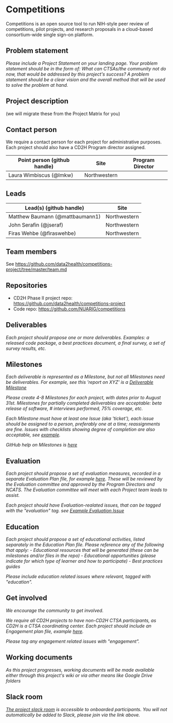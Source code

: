 # Competitions
Competitions is an open source tool to run NIH-style peer review of competitions, pilot projects, and research proposals in a cloud-based consortium-wide single sign-on platform.

## Problem statement
*Please include a Project Statement on your landing page. Your problem statement should be in the form of: What can CTSAs/the community not do now, that would be addressed by this project's success? A problem statement should be a clear vision and the overall method that will be used to solve the problem at hand.*

## Project description
(we will migrate these from the Project Matrix for you)


## Contact person

We require a contact person for each project for administrative purposes. Each project should also have a CD2H Program director assigned.

Point person (github handle) | Site | Program Director
----------|--------------|---------------
Laura Wimbiscus (@lmkw) | Northwestern | 

## Leads  

Lead(s) (github handle) | Site
----------|--------------|
Matthew Baumann (@mattbaumann1) | Northwestern 
John Serafin (@jseraf) | Northwestern
Firas Wehbe (@firaswehbe) | Northwestern


## Team members 

See https://github.com/data2health/competitions-project/tree/master/team.md

## Repositories

- CD2H Phase II project repo: https://github.com/data2health/competitions-project
- Code repo: https://github.com/NUARIG/competitions

## Deliverables
*Each project should propose one or more deliverables. Examples: a released code package, a best practices document, a final survey, a set of survey results, etc.*

## Milestones 
*Each deliverable is represented as a Milestone, but not all Milestones need be deliverables. For example, see this 'report on XYZ' is a [Deliverable Milestone](https://github.com/data2health/project-repo-template/milestone/2)*

*Please create 4-8 Milestones for each project, with dates prior to August 31st.  Milestones for partially completed deliverables are acceptable: beta release of software, # interviews performed, 75% coverage, etc.*

*Each Milestone must have at least one Issue (aka 'ticket'), each issue should be assigned to a person, preferably one at a time; reassignments are fine. Issues with checklists showing degree of completion are also acceptable, see [example](https://github.com/data2health/project-repo-template/issues/2).*

*GitHub help on Milestones is [here](https://help.github.com/articles/creating-and-editing-milestones-for-issues-and-pull-requests/)*

## Evaluation
*Each project should propose a set of evaluation measures, recorded in a separate Evaluation Plan file, for example [here](https://github.com/data2health/project-repo-template/blob/master/evaluation.md). These will be reviewed by the Evaluation committee and approved by the Program Directors and NCATS. The Evaluation committee will meet with each Project team leads to assist.*

*Each project should have Evaluation-realated issues, that can be tagged with the "evaluation" tag. see [Example Evaluation Issue](https://github.com/data2health/project-repo-template/issues/5)*

## Education
*Each project should propose a set of educational activities, listed separately in the Education Plan file.*
*Please reference any of the following that apply:*
*- Educational resources that will be generated (these can be milestones and/or files in the repo)*
*- Educational opportunities (please indicate for which type of learner and how to participate)*
*- Best practices guides*

*Please include education related issues where relevant, tagged with "education".*

## Get involved
*We encourage the community to get involved.*

*We require all CD2H projects to have non-CD2H CTSA participants, as CD2H is a CTSA coordinating center. Each project should include an Engagement plan file, example [here](https://github.com/data2health/project-repo-template/blob/master/engagement.md).*

*Please tag any engagement related issues with "engagement".*

## Working documents
*As this project progresses, working documents will be made available either through this project's wiki or via other means like Google Drive folders*

## Slack room
*[The project slack room](https://cd2h.slack.com/messages/CG7EQ74UB/) is accessible to onboarded participants. You will not automatically be added to Slack, please join via the link above.*

